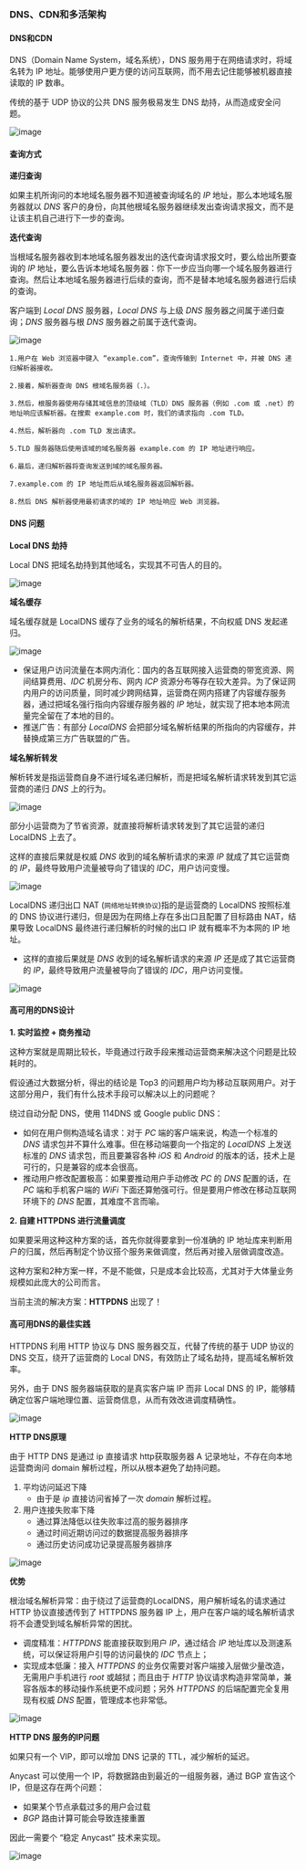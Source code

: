 ### DNS、CDN和多活架构



#### DNS和CDN



DNS（Domain Name System，域名系统），DNS 服务用于在网络请求时，将域名转为 IP 地址。能够使用户更方便的访问互联网，而不用去记住能够被机器直接读取的 IP 数串。

传统的基于 UDP 协议的公共 DNS 服务极易发生 DNS 劫持，从而造成安全问题。

![image](https://github.com/lecc2cc/microgo/blob/master/images/11-1-2021-06-28-23.png?raw=true)

#### 查询方式

**递归查询**

如果主机所询问的本地域名服务器不知道被查询域名的 *IP* 地址，那么本地域名服务器就以 *DNS* 客户的身份，向其他根域名服务器继续发出查询请求报文，而不是让该主机自己进行下一步的查询。

**迭代查询**

当根域名服务器收到本地域名服务器发出的迭代查询请求报文时，要么给出所要查询的 *IP* 地址，要么告诉本地域名服务器：你下一步应当向哪一个域名服务器进行查询。然后让本地域名服务器进行后续的查询，而不是替本地域名服务器进行后续的查询。

客户端到 *Local DNS* 服务器，*Local DNS* 与上级 *DNS* 服务器之间属于递归查询；*DNS* 服务器与根 *DNS* 服务器之前属于迭代查询。

![image](https://github.com/lecc2cc/microgo/blob/master/images/11-1-dns-parser-2021-06-28-23.png?raw=true)

```
1.用户在 Web 浏览器中键入 “example.com”，查询传输到 Internet 中，并被 DNS 递归解析器接收。

2.接着，解析器查询 DNS 根域名服务器（.）。

3.然后，根服务器使用存储其域信息的顶级域（TLD）DNS 服务器（例如 .com 或 .net）的地址响应该解析器。在搜索 example.com 时，我们的请求指向 .com TLD。

4.然后，解析器向 .com TLD 发出请求。

5.TLD 服务器随后使用该域的域名服务器 example.com 的 IP 地址进行响应。

6.最后，递归解析器将查询发送到域的域名服务器。

7.example.com 的 IP 地址而后从域名服务器返回解析器。

8.然后 DNS 解析器使用最初请求的域的 IP 地址响应 Web 浏览器。
```

#### DNS 问题

**Local DNS 劫持**

Local DNS 把域名劫持到其他域名，实现其不可告人的目的。

![image](https://github.com/lecc2cc/microgo/blob/master/images/11-1-dns-6-2021-06-28-23.png?raw=true)

**域名缓存**

域名缓存就是 LocalDNS 缓存了业务的域名的解析结果，不向权威 DNS 发起递归。

![image](https://github.com/lecc2cc/microgo/blob/master/images/11-1-dns7-2021-06-28-23.png?raw=true)

+ 保证用户访问流量在本网内消化：国内的各互联网接入运营商的带宽资源、网间结算费用、*IDC* 机房分布、网内 *ICP* 资源分布等存在较大差异。为了保证网内用户的访问质量，同时减少跨网结算，运营商在网内搭建了内容缓存服务器，通过把域名强行指向内容缓存服务器的 *IP* 地址，就实现了把本地本网流量完全留在了本地的目的。
+ 推送广告：有部分 *LocalDNS* 会把部分域名解析结果的所指向的内容缓存，并替换成第三方广告联盟的广告。

**域名解析转发**

解析转发是指运营商自身不进行域名递归解析，而是把域名解析请求转发到其它运营商的递归 *DNS* 上的行为。

![image](https://github.com/lecc2cc/microgo/blob/master/images/11-1-dns8-2021-06-28-23.png?raw=true)

部分小运营商为了节省资源，就直接将解析请求转发到了其它运营的递归 LocalDNS 上去了。

这样的直接后果就是权威 *DNS* 收到的域名解析请求的来源 *IP* 就成了其它运营商的 *IP*，最终导致用户流量被导向了错误的 *IDC*，用户访问变慢。

![image](https://github.com/lecc2cc/microgo/blob/master/images/11-1-dns9-2021-06-28-23.png?raw=true)

LocalDNS 递归出口 NAT (`网络地址转换协议`)指的是运营商的 LocalDNS 按照标准的 DNS 协议进行递归，但是因为在网络上存在多出口且配置了目标路由 NAT，结果导致 LocalDNS 最终进行递归解析的时候的出口 IP 就有概率不为本网的 IP 地址。

+ 这样的直接后果就是 *DNS* 收到的域名解析请求的来源 *IP* 还是成了其它运营商的 *IP*，最终导致用户流量被导向了错误的 *IDC*，用户访问变慢。

![image](https://github.com/lecc2cc/microgo/blob/master/images/11-1-dns-nat-2021-06-30-22.png?raw=true)

#### 高可用的DNS设计

**1. 实时监控 + 商务推动**

这种方案就是周期比较长，毕竟通过行政手段来推动运营商来解决这个问题是比较耗时的。

假设通过大数据分析，得出的结论是 Top3 的问题用户均为移动互联网用户。对于这部分用户，我们有什么技术手段可以解决以上的问题呢？

绕过自动分配 DNS，使用 114DNS 或 Google public DNS：

+ 如何在用户侧构造域名请求：对于 *PC* 端的客户端来说，构造一个标准的 *DNS* 请求包并不算什么难事。但在移动端要向一个指定的 *LocalDNS* 上发送标准的 *DNS* 请求包，而且要兼容各种 *iOS* 和 *Android* 的版本的话，技术上是可行的，只是兼容的成本会很高。
+ 推动用户修改配置极高：如果要推动用户手动修改 *PC* 的 *DNS* 配置的话，在 *PC* 端和手机客户端的 *WiFi* 下面还算勉强可行。但是要用户修改在移动互联网环境下的 *DNS* 配置，其难度不言而喻。

**2. 自建 HTTPDNS 进行流量调度**

如果要采用这种这种方案的话，首先你就得要拿到一份准确的 IP 地址库来判断用户的归属，然后再制定个协议搭个服务来做调度，然后再对接入层做调度改造。

这种方案和2种方案一样，不是不能做，只是成本会比较高，尤其对于大体量业务规模如此庞大的公司而言。

当前主流的解决方案：**HTTPDNS**  出现了！

#### 高可用DNS的最佳实践

HTTPDNS 利用 HTTP 协议与 DNS 服务器交互，代替了传统的基于 UDP 协议的 DNS 交互，绕开了运营商的 Local DNS，有效防止了域名劫持，提高域名解析效率。

另外，由于 DNS 服务器端获取的是真实客户端 IP 而非 Local DNS 的 IP，能够精确定位客户端地理位置、运营商信息，从而有效改进调度精确性。

![image](https://github.com/lecc2cc/microgo/blob/master/images/11-1-httpdns-2021-06-30-23.png?raw=true)

**HTTP DNS原理**

由于 HTTP DNS 是通过 ip 直接请求 http获取服务器 A 记录地址，不存在向本地运营商询问 domain 解析过程，所以从根本避免了劫持问题。

1. 平均访问延迟下降
   + 由于是 *ip* 直接访问省掉了一次 *domain* 解析过程。
2. 用户连接失败率下降
   + 通过算法降低以往失败率过高的服务器排序
   + 通过时间近期访问过的数据提高服务器排序
   + 通过历史访问成功记录提高服务器排序

![image](https://github.com/lecc2cc/microgo/blob/master/images/11-1-httpdns1-2021-06-30-23.png?raw=true)

**优势**

根治域名解析异常：由于绕过了运营商的LocalDNS，用户解析域名的请求通过 HTTP 协议直接透传到了 HTTPDNS 服务器 IP 上，用户在客户端的域名解析请求将不会遭受到域名解析异常的困扰。

+ 调度精准：*HTTPDNS* 能直接获取到用户 *IP*，通过结合 *IP* 地址库以及测速系统，可以保证将用户引导的访问最快的 *IDC* 节点上；
+ 实现成本低廉：接入 *HTTPDNS* 的业务仅需要对客户端接入层做少量改造，无需用户手机进行 *root* 或越狱；而且由于 *HTTP* 协议请求构造非常简单，兼容各版本的移动操作系统更不成问题；另外 *HTTPDNS* 的后端配置完全复用现有权威 *DNS* 配置，管理成本也非常低。

![image](https://github.com/lecc2cc/microgo/blob/master/images/11-1-httpdns2-2021-06-30-23.png?raw=true)

**HTTP DNS 服务的IP问题**

如果只有一个 VIP，即可以增加 DNS 记录的 TTL，减少解析的延迟。

Anycast 可以使用一个 IP，将数据路由到最近的一组服务器，通过 BGP 宣告这个 IP，但是这存在两个问题：

- 如果某个节点承载过多的用户会过载
- *BGP* 路由计算可能会导致连接重置

因此一需要个 “稳定 Anycast” 技术来实现。

![image](https://github.com/lecc2cc/microgo/blob/master/images/11-1-httpdns3-2021-06-30-23.png?raw=true)

